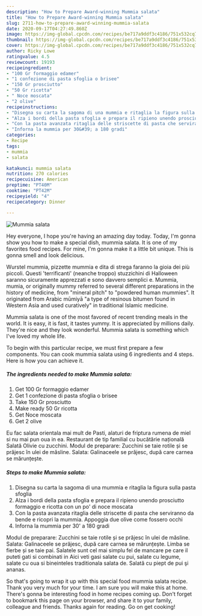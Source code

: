 ```yaml
---
description: "How to Prepare Award-winning Mummia salata"
title: "How to Prepare Award-winning Mummia salata"
slug: 2711-how-to-prepare-award-winning-mummia-salata
date: 2020-09-17T04:27:49.860Z
image: https://img-global.cpcdn.com/recipes/be717a9ddf3c4186/751x532cq70/mummia-salata-recipe-main-photo.jpg
thumbnail: https://img-global.cpcdn.com/recipes/be717a9ddf3c4186/751x532cq70/mummia-salata-recipe-main-photo.jpg
cover: https://img-global.cpcdn.com/recipes/be717a9ddf3c4186/751x532cq70/mummia-salata-recipe-main-photo.jpg
author: Ricky Lowe
ratingvalue: 4.5
reviewcount: 19193
recipeingredient:
- "100 Gr formaggio edamer"
- "1 confezione di pasta sfoglia o brisee"
- "150 Gr prosciutto"
- "50 Gr ricotta"
- " Noce moscata"
- "2 olive"
recipeinstructions:
- "Disegna su carta la sagoma di una mummia e ritaglia la figura sulla pasta sfoglia"
- "Alza i bordi della pasta sfoglia e prepara il ripieno unendo prosciutto formaggio e ricotta con un po&#39; di noce moscata"
- "Con la pasta avanzata ritaglia delle striscette di pasta che serviranno da bende e ricopri la mummia. Appoggia due olive come fossero occhi"
- "Inforna la mummia per 30&#39; a 180 gradi"
categories:
- Recipe
tags:
- mummia
- salata

katakunci: mummia salata 
nutrition: 270 calories
recipecuisine: American
preptime: "PT40M"
cooktime: "PT42M"
recipeyield: "4"
recipecategory: Dinner

---
```



![Mummia salata](https://img-global.cpcdn.com/recipes/be717a9ddf3c4186/751x532cq70/mummia-salata-recipe-main-photo.jpg)

Hey everyone, I hope you're having an amazing day today. Today, I'm gonna show you how to make a special dish, mummia salata. It is one of my favorites food recipes. For mine, I'm gonna make it a little bit unique. This is gonna smell and look delicious.

Wurstel mummia, pizzette mummia e dita di strega faranno la gioia dei più piccoli. Questi &#39;terrificanti&#39; (neanche troppo) stuzzichini di Halloween saranno sicuramente apprezzati e sono davvero semplici e. Mummia, mumia, or originally mummy referred to several different preparations in the history of medicine, from &#34;mineral pitch&#34; to &#34;powdered human mummies&#34;. It originated from Arabic mūmiyā &#34;a type of resinous bitumen found in Western Asia and used curatively&#34; in traditional Islamic medicine.

Mummia salata is one of the most favored of recent trending meals in the world. It is easy, it is fast, it tastes yummy. It is appreciated by millions daily. They're nice and they look wonderful. Mummia salata is something which I've loved my whole life.


To begin with this particular recipe, we must first prepare a few components. You can cook mummia salata using 6 ingredients and 4 steps. Here is how you can achieve it.

<!--inarticleads1-->

##### The ingredients needed to make Mummia salata:

1. Get 100 Gr formaggio edamer
1. Get 1 confezione di pasta sfoglia o brisee
1. Take 150 Gr prosciutto
1. Make ready 50 Gr ricotta
1. Get  Noce moscata
1. Get 2 olive


Eu fac salata orientala mai mult de Pasti, alaturi de friptura rumena de miel si nu mai pun oua in ea. Restaurant de tip familial cu bucătărie națională Salată Olivie cu zucchini. Modul de preparare: Zucchini se taie rotile și se prăjesc în ulei de măsline. Salata: Galinaceele se prăjesc, după care carnea se mărunțește. 

<!--inarticleads2-->

##### Steps to make Mummia salata:

1. Disegna su carta la sagoma di una mummia e ritaglia la figura sulla pasta sfoglia
1. Alza i bordi della pasta sfoglia e prepara il ripieno unendo prosciutto formaggio e ricotta con un po&#39; di noce moscata
1. Con la pasta avanzata ritaglia delle striscette di pasta che serviranno da bende e ricopri la mummia. Appoggia due olive come fossero occhi
1. Inforna la mummia per 30&#39; a 180 gradi


Modul de preparare: Zucchini se taie rotile și se prăjesc în ulei de măsline. Salata: Galinaceele se prăjesc, după care carnea se mărunțește. Limba se fierbe și se taie pai. Salatele sunt cel mai simplu fel de mancare pe care il puteti gati si combinati in Aici veti gasi salate cu pui, salate cu legume, salate cu oua si bineinteles traditionala salata de. Salată cu piept de pui şi ananas. 

So that's going to wrap it up with this special food mummia salata recipe. Thank you very much for your time. I am sure you will make this at home. There's gonna be interesting food in home recipes coming up. Don't forget to bookmark this page on your browser, and share it to your family, colleague and friends. Thanks again for reading. Go on get cooking!
